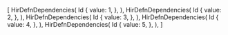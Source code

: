 [
    HirDefnDependencies(
        Id {
            value: 1,
        },
    ),
    HirDefnDependencies(
        Id {
            value: 2,
        },
    ),
    HirDefnDependencies(
        Id {
            value: 3,
        },
    ),
    HirDefnDependencies(
        Id {
            value: 4,
        },
    ),
    HirDefnDependencies(
        Id {
            value: 5,
        },
    ),
]